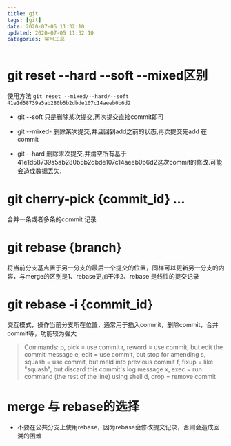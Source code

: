 ```yaml
---
title: git
tags: [git]
date: 2020-07-05 11:32:10
updated: 2020-07-05 11:32:10
categories: 实用工具
---
```

# git reset --hard --soft --mixed区别
使用方法
`git reset --mixed/--hard/--soft  41e1d58739a5ab280b5b2dbde107c14aeeb0b6d2`

- git --soft
只是删除某次提交,再次提交直接commit即可

- git --mixed- 
删除某次提交,并且回到add之前的状态,再次提交先add  在commit

- git --hard
删除末次提交,并清空所有基于41e1d58739a5ab280b5b2dbde107c14aeeb0b6d2这次commit的修改.可能会造成数据丢失.

# git cherry-pick {commit_id} ...
合并一条或者多条的commit 记录

# git rebase {branch}
将当前分支基点置于另一分支的最后一个提交的位置，同样可以更新另一分支的内容，与merge的区别是1、rebase更加干净2、rebase 是线性的提交记录

# git rebase -i {commit_id}
交互模式，操作当前分支所在位置，通常用于插入commit，删除commit，合并commit等，功能较为强大
>  Commands:
   p, pick = use commit
   r, reword = use commit, but edit the commit message
   e, edit = use commit, but stop for amending
   s, squash = use commit, but meld into previous commit
   f, fixup = like "squash", but discard this commit's log message
   x, exec = run command (the rest of the line) using shell
   d, drop = remove commit

# merge 与 rebase的选择
- 不要在公共分支上使用rebase，因为rebase会修改提交记录，否则会造成回溯的困难

